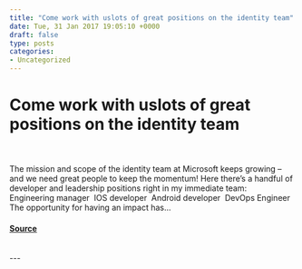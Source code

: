 ```yaml
---
title: "Come work with uslots of great positions on the identity team"
date: Tue, 31 Jan 2017 19:05:10 +0000
draft: false
type: posts
categories: 
- Uncategorized
---
```

# Come work with uslots of great positions on the identity team

<br/>

<br/>
The mission and scope of the identity team at Microsoft keeps growing – and we need great people to keep the momentum! Here there’s a handful of developer and leadership positions right in my immediate team:   Engineering manager  IOS developer  Android developer  DevOps Engineer   The opportunity for having an impact has...

#### [Source](https://www.cloudidentity.com/blog/2017/01/31/come-work-with-us-lots-of-great-positions-on-the-identity-team/)

<br/>
---

